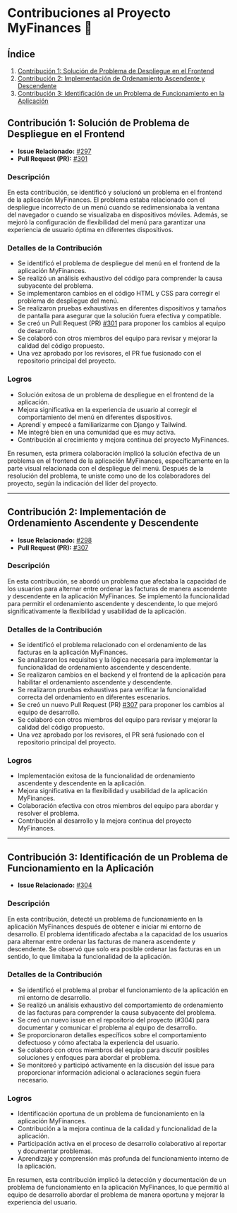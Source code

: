 # Contribuciones al Proyecto MyFinances 🚀

## Índice

1. [Contribución 1: Solución de Problema de Despliegue en el Frontend](#contribución-1-solución-de-problema-de-despliegue-en-el-frontend)
2. [Contribución 2: Implementación de Ordenamiento Ascendente y Descendente](#contribución-2-implementación-de-ordenamiento-ascendente-y-descendente)
3. [Contribución 3: Identificación de un Problema de Funcionamiento en la Aplicación](#contribución-3-identificación-de-un-problema-de-funcionamiento-en-la-aplicación)

## Contribución 1: Solución de Problema de Despliegue en el Frontend

- **Issue Relacionado:** [#297](https://github.com/TreyWW/MyFinances/issues/297)
- **Pull Request (PR):** [#301](https://github.com/TreyWW/MyFinances/pull/301)

### Descripción

En esta contribución, se identificó y solucionó un problema en el frontend de la aplicación MyFinances. El problema estaba relacionado con el despliegue incorrecto de un menú cuando se redimensionaba la ventana del navegador o cuando se visualizaba en dispositivos móviles. Además, se mejoró la configuración de flexibilidad del menú para garantizar una experiencia de usuario óptima en diferentes dispositivos.

### Detalles de la Contribución

- Se identificó el problema de despliegue del menú en el frontend de la aplicación MyFinances.
- Se realizó un análisis exhaustivo del código para comprender la causa subyacente del problema.
- Se implementaron cambios en el código HTML y CSS para corregir el problema de despliegue del menú.
- Se realizaron pruebas exhaustivas en diferentes dispositivos y tamaños de pantalla para asegurar que la solución fuera efectiva y compatible.
- Se creó un Pull Request (PR) [#301](https://github.com/TreyWW/MyFinances/pull/301) para proponer los cambios al equipo de desarrollo.
- Se colaboró con otros miembros del equipo para revisar y mejorar la calidad del código propuesto.
- Una vez aprobado por los revisores, el PR fue fusionado con el repositorio principal del proyecto.

### Logros

- Solución exitosa de un problema de despliegue en el frontend de la aplicación.
- Mejora significativa en la experiencia de usuario al corregir el comportamiento del menú en diferentes dispositivos.
- Aprendí y empecé a familiarizarme con Django y Tailwind.
- Me integré bien en una comunidad que es muy activa.
- Contribución al crecimiento y mejora continua del proyecto MyFinances.

En resumen, esta primera colaboración implicó la solución efectiva de un problema en el frontend de la aplicación MyFinances, específicamente en la parte visual relacionada con el despliegue del menú. Después de la resolución del problema, te uniste como uno de los colaboradores del proyecto, según la indicación del líder del proyecto.

---

## Contribución 2: Implementación de Ordenamiento Ascendente y Descendente

- **Issue Relacionado:** [#298](https://github.com/TreyWW/MyFinances/issues/298)
- **Pull Request (PR):** [#307](https://github.com/TreyWW/MyFinances/pull/307)

### Descripción

En esta contribución, se abordó un problema que afectaba la capacidad de los usuarios para alternar entre ordenar las facturas de manera ascendente y descendente en la aplicación MyFinances. Se implementó la funcionalidad para permitir el ordenamiento ascendente y descendente, lo que mejoró significativamente la flexibilidad y usabilidad de la aplicación.

### Detalles de la Contribución

- Se identificó el problema relacionado con el ordenamiento de las facturas en la aplicación MyFinances.
- Se analizaron los requisitos y la lógica necesaria para implementar la funcionalidad de ordenamiento ascendente y descendente.
- Se realizaron cambios en el backend y el frontend de la aplicación para habilitar el ordenamiento ascendente y descendente.
- Se realizaron pruebas exhaustivas para verificar la funcionalidad correcta del ordenamiento en diferentes escenarios.
- Se creó un nuevo Pull Request (PR) [#307](https://github.com/TreyWW/MyFinances/pull/307) para proponer los cambios al equipo de desarrollo.
- Se colaboró con otros miembros del equipo para revisar y mejorar la calidad del código propuesto.
- Una vez aprobado por los revisores, el PR será fusionado con el repositorio principal del proyecto.

### Logros

- Implementación exitosa de la funcionalidad de ordenamiento ascendente y descendente en la aplicación.
- Mejora significativa en la flexibilidad y usabilidad de la aplicación MyFinances.
- Colaboración efectiva con otros miembros del equipo para abordar y resolver el problema.
- Contribución al desarrollo y la mejora continua del proyecto MyFinances.

---

## Contribución 3: Identificación de un Problema de Funcionamiento en la Aplicación

- **Issue Relacionado:** [#304](https://github.com/TreyWW/MyFinances/issues/304)

### Descripción

En esta contribución, detecté un problema de funcionamiento en la aplicación MyFinances después de obtener e iniciar mi entorno de desarrollo. El problema identificado afectaba a la capacidad de los usuarios para alternar entre ordenar las facturas de manera ascendente y descendente. Se observó que solo era posible ordenar las facturas en un sentido, lo que limitaba la funcionalidad de la aplicación.

### Detalles de la Contribución

- Se identificó el problema al probar el funcionamiento de la aplicación en mi entorno de desarrollo.
- Se realizó un análisis exhaustivo del comportamiento de ordenamiento de las facturas para comprender la causa subyacente del problema.
- Se creó un nuevo issue en el repositorio del proyecto (#304) para documentar y comunicar el problema al equipo de desarrollo.
- Se proporcionaron detalles específicos sobre el comportamiento defectuoso y cómo afectaba la experiencia del usuario.
- Se colaboró con otros miembros del equipo para discutir posibles soluciones y enfoques para abordar el problema.
- Se monitoreó y participó activamente en la discusión del issue para proporcionar información adicional o aclaraciones según fuera necesario.

### Logros

- Identificación oportuna de un problema de funcionamiento en la aplicación MyFinances.
- Contribución a la mejora continua de la calidad y funcionalidad de la aplicación.
- Participación activa en el proceso de desarrollo colaborativo al reportar y documentar problemas.
- Aprendizaje y comprensión más profunda del funcionamiento interno de la aplicación.

En resumen, esta contribución implicó la detección y documentación de un problema de funcionamiento en la aplicación MyFinances, lo que permitió al equipo de desarrollo abordar el problema de manera oportuna y mejorar la experiencia del usuario.
